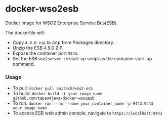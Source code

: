 docker-wso2esb
==============

Docker Image for WSO2 Enterprise Service Bus(ESB).

The dockerfile will:

* Copy `4.9.0 zip` to /otp from Packages directory.
* Unzip the ESB 4.9.0 ZIP.
* Expose the container port `9443`.
* Set the ESB `wso2server.sh` start-up script as the container start-up command.

### Usage
* To pull: `docker pull anitech/wso2-esb`
* To build: `docker build -t your_image_name github.com/tapas4java/docker-wso2esb`
* To run: `docker run --rm --name your_container_name -p 9443:9443 your_image_name`
* To access ESB web admin console, navigate to `https://localhost:9443`